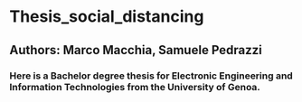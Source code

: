 # Thesis_social_distancing
## Authors: Marco Macchia, Samuele Pedrazzi

### Here is a Bachelor degree thesis for Electronic Engineering and Information Technologies from the University of Genoa.
